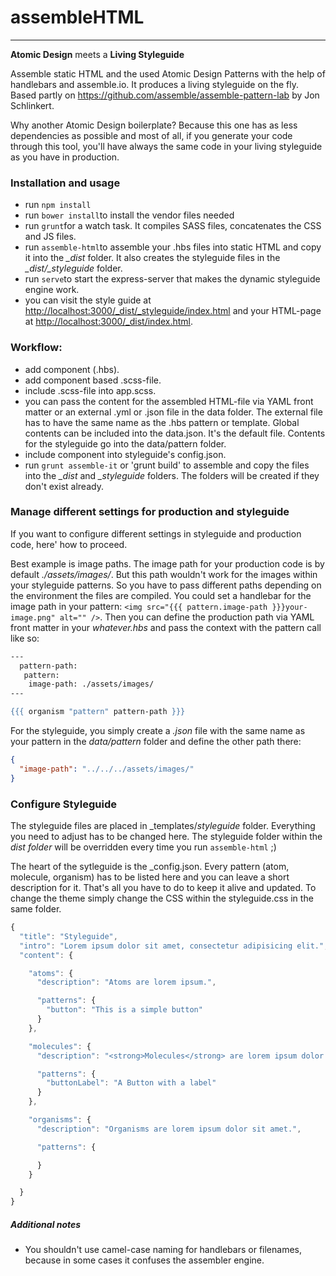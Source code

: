 # assembleHTML
---
**Atomic Design** meets a **Living Styleguide**

Assemble static HTML and the used Atomic Design Patterns with the help of handlebars and assemble.io. It produces a living styleguide on the fly. Based partly on https://github.com/assemble/assemble-pattern-lab by Jon Schlinkert.

Why another Atomic Design boilerplate? Because this one has as less dependencies as possible and most of all, if you generate your code through this tool, you'll have always the same code in your living styleguide as you have in production.


### Installation and usage
- run `npm install`
- run `bower install`to install the vendor files needed
- run `grunt`for a watch task. It compiles SASS files, concatenates the CSS and JS files.
- run `assemble-html`to assemble your .hbs files into static HTML and copy it into the *_dist* folder. It also creates the styleguide files in the *_dist/_styleguide* folder.
- run `serve`to start the express-server that makes the dynamic styleguide engine work.
- you can visit the style guide at [http://localhost:3000/_dist/_styleguide/index.html](http://localhost:3000/_dist/_styleguide/index.html) and your HTML-page at [http://localhost:3000/_dist/index.html](http://localhost:3000/_dist/index.html).

### Workflow:
- add component (.hbs).
- add component based .scss-file.
- include .scss-file into app.scss.
- you can pass the content for the assembled HTML-file via YAML front matter or an external .yml or .json file in the data folder. The external file has to have the same name as the .hbs pattern or template. Global contents can be included into the data.json. It's the default file. Contents for the styleguide go into the data/pattern folder.
- include component into styleguide's config.json.
- run `grunt assemble-it` or 'grunt build' to assemble and copy the files into the *_dist* and *_styleguide* folders. The folders will be created if they don't exist already.

### Manage different settings for production and styleguide
If you want to configure different settings in styleguide and production code, here' how to proceed.

Best example is image paths. The image path for your production code is by default *./assets/images/*. But this path wouldn't work for the images within your styleguide patterns. So you have to pass different paths depending on the environment the files are compiled. You could set a handlebar for the image path in your pattern: `<img src="{{{ pattern.image-path }}}your-image.png" alt="" />`. Then you can define the production path via YAML front matter in your *whatever.hbs* and pass the context with the pattern call like so:
```hbs
---
  pattern-path:
   pattern:
    image-path: ./assets/images/
---

{{{ organism "pattern" pattern-path }}}
```
For the styleguide, you simply create a *.json* file with the same name as your pattern in the *data/pattern* folder and define the other path there:
```json
{
  "image-path": "../../../assets/images/"
}
```


### Configure Styleguide
The styleguide files are placed in _templates/_styleguide_ folder. Everything you need to adjust has to be changed here. The styleguide folder within the *_dist_ folder* will be overridden every time you run `assemble-html` ;)

The heart of the sytleguide is the _config.json. Every pattern (atom, molecule, organism) has to be listed here and you can leave a short description for it. That's all you have to do to keep it alive and updated.
To change the theme simply change the CSS within the styleguide.css in the same folder.
```javascript
{
  "title": "Styleguide",
  "intro": "Lorem ipsum dolor sit amet, consectetur adipisicing elit.",
  "content": {

    "atoms": {
      "description": "Atoms are lorem ipsum.",

      "patterns": {
        "button": "This is a simple button"
      }
    },

    "molecules": {
      "description": "<strong>Molecules</strong> are lorem ipsum dolor.",

      "patterns": {
        "buttonLabel": "A Button with a label"
      }
    },

    "organisms": {
      "description": "Organisms are lorem ipsum dolor sit amet.",

      "patterns": {

      }
    }

  }
}
```

##### Additional notes
- You shouldn't use camel-case naming for handlebars or filenames, because in some cases it confuses the assembler engine.
